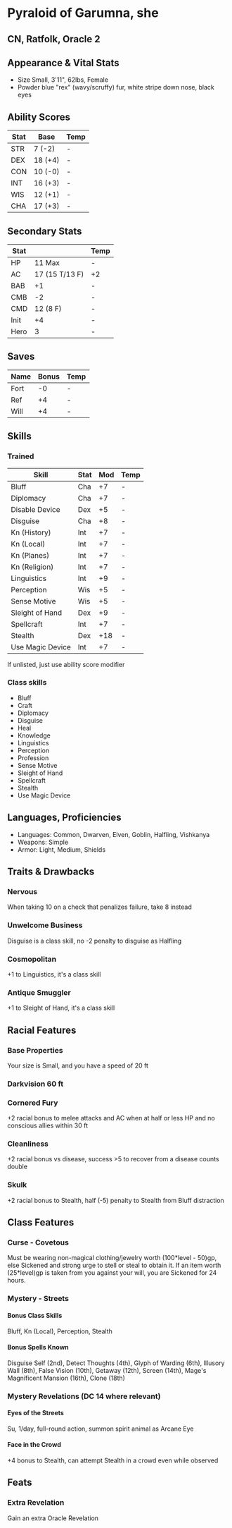 # Pyraloid of Garumna, she
## CN, Ratfolk, Oracle 2
## Appearance & Vital Stats
- Size Small, 3'11", 62lbs, Female
- Powder blue "rex" (wavy/scruffy) fur, white stripe down nose, black eyes

## Ability Scores
| Stat | Base    | Temp |
|------|---------|------|
| STR  |  7 (-2) | -
| DEX  | 18 (+4) | -
| CON  | 10 (-0) | -
| INT  | 16 (+3) | -
| WIS  | 12 (+1) | -
| CHA  | 17 (+3) | -

## Secondary Stats
| Stat |                | Temp |
|------|----------------|------|
| HP   | 11 Max         | -
| AC   | 17 (15 T/13 F) | +2
| BAB  | +1             | -
| CMB  | -2             | -
| CMD  | 12 (8 F)       | -
| Init | +4             | -
| Hero | 3              | -

## Saves
| Name | Bonus | Temp |
|------|-------|------|
| Fort | -0    | - 
| Ref  | +4    | - 
| Will | +4    | - 

## Skills
### Trained
| Skill            | Stat | Mod | Temp |
|------------------|------|-----|------|
| Bluff            | Cha  | +7  | - 
| Diplomacy        | Cha  | +7  | - 
| Disable Device   | Dex  | +5  | - 
| Disguise         | Cha  | +8  | - 
| Kn (History)     | Int  | +7  | - 
| Kn (Local)       | Int  | +7  | - 
| Kn (Planes)      | Int  | +7  | - 
| Kn (Religion)    | Int  | +7  | - 
| Linguistics      | Int  | +9  | - 
| Perception       | Wis  | +5  | - 
| Sense Motive     | Wis  | +5  | - 
| Sleight of Hand  | Dex  | +9  | - 
| Spellcraft       | Int  | +7  | - 
| Stealth          | Dex  | +18 | - 
| Use Magic Device | Int  | +7  | - 
If unlisted, just use ability score modifier

### Class skills
- Bluff
- Craft
- Diplomacy
- Disguise
- Heal
- Knowledge
- Linguistics
- Perception
- Profession
- Sense Motive
- Sleight of Hand
- Spellcraft
- Stealth
- Use Magic Device

## Languages, Proficiencies
- Languages: Common, Dwarven, Elven, Goblin, Halfling, Vishkanya
- Weapons:   Simple
- Armor:     Light, Medium, Shields

## Traits & Drawbacks
### Nervous
When taking 10 on a check that penalizes failure, take 8 instead
### Unwelcome Business
Disguise is a class skill, no -2 penalty to disguise as Halfling
### Cosmopolitan
+1 to Linguistics, it's a class skill
### Antique Smuggler
+1 to Sleight of Hand, it's a class skill

## Racial Features
### Base Properties
Your size is Small, and you have a speed of 20 ft
### Darkvision 60 ft
### Cornered Fury
+2 racial bonus to melee attacks and AC when at half or less HP and no conscious allies within 30 ft
### Cleanliness
+2 racial bonus vs disease, success >5 to recover from a disease counts double
### Skulk
+2 racial bonus to Stealth, half (-5) penalty to Stealth from Bluff distraction

## Class Features
### Curse - Covetous
Must be wearing non-magical clothing/jewelry worth (100\*level - 50)gp, else Sickened and strong urge to stell or steal to obtain it. If an item worth (25\*level)gp is taken from you against your will, you are Sickened for 24 hours.

### Mystery - Streets
#### Bonus Class Skills
Bluff, Kn (Local), Perception, Stealth
#### Bonus Spells Known
Disguise Self (2nd), Detect Thoughts (4th), Glyph of Warding (6th), Illusory Wall (8th), False Vision (10th), Getaway (12th), Screen (14th), Mage's Magnificent Mansion (16th), Clone (18th)

### Mystery Revelations (DC 14 where relevant)
#### Eyes of the Streets
Su, 1/day, full-round action, summon spirit animal as Arcane Eye
#### Face in the Crowd
+4 bonus to Stealth, can attempt Stealth in a crowd even while observed

## Feats 
### Extra Revelation
Gain an extra Oracle Revelation
